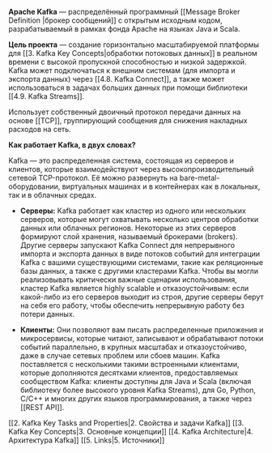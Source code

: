 **Apache Kafka** — распределённый программный [[Message Broker Definition |брокер сообщений]]  с открытым исходным кодом, разрабатываемый в рамках фонда Apache на языках Java и Scala. 

**Цель проекта** — создание горизонтально масштабируемой платформы для [[3. Kafka Key Concepts|обработки потоковых данных]] в реальном времени с высокой пропускной способностью и низкой задержкой. Kafka может подключаться к внешним системам (для импорта и экспорта данных) через [[4.8. Kafka Connect]], а также может использоваться в задачах больших данных при помощи библиотеки [[4.9. Kafka Streams]].

Использует собственный двоичный протокол передачи данных на основе [[TCP]], группирующий сообщения для снижения накладных расходов на сеть.

**Как работает Kafka, в двух словах?**

Kafka — это распределенная система, состоящая из серверов и клиентов, которые взаимодействуют через высокопроизводительный сетевой TCP-протокол. Её можно развернуть на bare-metal-оборудовании, виртуальных машинах и в контейнерах как в локальных, так и в облачных средах.

- **Серверы:** Kafka работает как кластер из одного или нескольких серверов, которые могут охватывать несколько центров обработки данных или облачных регионов. Некоторые из этих серверов формируют слой хранения, называемый брокерами (brokers). Другие серверы запускают Kafka Connect для непрерывного импорта и экспорта данных в виде потоков событий для интеграции Kafka с вашими существующими системами, такие как реляционные базы данных, а также с другими кластерами Kafka. Чтобы вы могли реализовывать критически важные сценарии использования, кластер Kafka является highly scalable и отказоустойчивым: если какой-либо из его серверов выходит из строя, другие серверы берут на себя его работу, чтобы обеспечить непрерывную работу без потери данных.
    
- **Клиенты:** Они позволяют вам писать распределенные приложения и микросервисы, которые читают, записывают и обрабатывают потоки событий параллельно, в крупных масштабах и отказоустойчиво, даже в случае сетевых проблем или сбоев машин. Kafka поставляется с несколькими такими встроенными клиентами, которые дополняются десятками клиентов, предоставляемых сообществом Kafka: клиенты доступны для Java и Scala (включая библиотеку более высокого уровня Kafka Streams), для Go, Python, C/C++ и многих других языков программирования, а также через [[REST API]].

[[2. Kafka Key Tasks and Properties|2. Свойства и задачи Kafka]]
[[3. Kafka Key Concepts|3. Основные концепции]]
[[4. Kafka Architecture|4. Архитектура Kafka]]
[[5. Links|5. Источники]]


